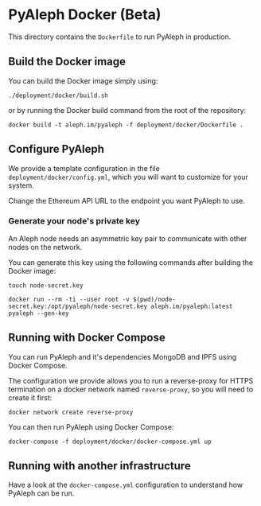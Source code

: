 # PyAleph Docker (Beta)

This directory contains the `Dockerfile` to run PyAleph in production.

## Build the Docker image

You can build the Docker image simply using:
```shell script
./deployment/docker/build.sh
```

or by running the Docker build command from the root of the repository:
```shell script
docker build -t aleph.im/pyaleph -f deployment/docker/Dockerfile .
```

## Configure PyAleph

We provide a template configuration in the file `deployment/docker/config.yml`,
which you will want to customize for your system.

Change the Ethereum API URL to the endpoint you want PyAleph to use.

### Generate your node's private key

An Aleph node needs an asymmetric key pair to communicate with other nodes on the network.

You can generate this key using the following commands after building the Docker image:
```shell script
touch node-secret.key

docker run --rm -ti --user root -v $(pwd)/node-secret.key:/opt/pyaleph/node-secret.key aleph.im/pyaleph:latest pyaleph --gen-key
```

## Running with Docker Compose

You can run PyAleph and it's dependencies MongoDB and IPFS using Docker Compose.

The configuration we provide allows you to run a reverse-proxy for HTTPS termination
on a docker network named `reverse-proxy`, so you will need to create it first:
 
```shell script
docker network create reverse-proxy
```

You can then run PyAleph using Docker Compose:
```shell script
docker-compose -f deployment/docker/docker-compose.yml up
```

## Running with another infrastructure

Have a look at the `docker-compose.yml` configuration to understand how PyAleph
can be run.
